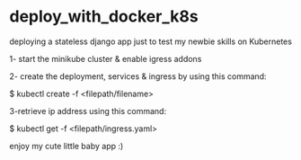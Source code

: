 # deploy_with_docker_k8s

deploying a stateless django app just to test my newbie skills on Kubernetes

1- start the minikube cluster & enable igress addons


2- create the deployment, services & ingress by using this command:

$ kubectl create -f <filepath/filename>


3-retrieve ip address using this command:

$ kubectl get -f <filepath/ingress.yaml>

enjoy my cute little baby app :)
